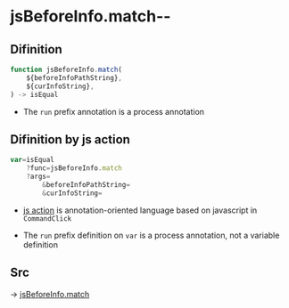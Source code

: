 # jsBeforeInfo.match--

## Difinition

```js.js
function jsBeforeInfo.match(
	${beforeInfoPathString},
	${curInfoString},
) -> isEqual
```

- The `run` prefix annotation is a process annotation


## Difinition by js action

```js.js
var=isEqual
	?func=jsBeforeInfo.match
	?args=
		&beforeInfoPathString=
		&curInfoString=
```

- [js action](#) is annotation-oriented language based on javascript in `CommandClick`

- The `run` prefix definition on `var` is a process annotation, not a variable definition

## Src

-> [jsBeforeInfo.match](https://github.com/puutaro/CommandClick/blob/master/app/src/main/java/com/puutaro/commandclick/fragment_lib/terminal_fragment/js_interface/judge/JsBeforeInfo.kt#L12)


